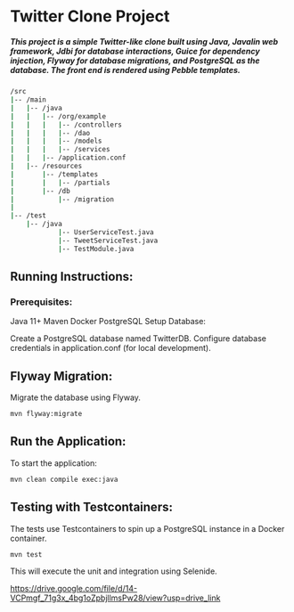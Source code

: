 # Twitter Clone Project
##### This project is a simple Twitter-like clone built using Java, Javalin web framework, Jdbi for database interactions, Guice for dependency injection, Flyway for database migrations, and PostgreSQL as the database. The front end is rendered using Pebble templates.
```bash
/src
|-- /main
|   |-- /java
|   |   |-- /org/example
|   |   |   |-- /controllers
|   |   |   |-- /dao
|   |   |   |-- /models
|   |   |   |-- /services
|   |   |-- /application.conf
|   |-- /resources
|       |-- /templates
|       |   |-- /partials
|       |-- /db
|           |-- /migration
|
|-- /test
    |-- /java
            |-- UserServiceTest.java
            |-- TweetServiceTest.java
            |-- TestModule.java
```

## Running Instructions:
### Prerequisites:
Java 11+
Maven
Docker
PostgreSQL 
Setup Database:

Create a PostgreSQL database named TwitterDB.
Configure database credentials in application.conf (for local development).
## Flyway Migration:

Migrate the database using Flyway.
```bash
mvn flyway:migrate
```
## Run the Application:

To start the application:
```bash
mvn clean compile exec:java
```

## Testing with Testcontainers:

The tests use Testcontainers to spin up a PostgreSQL instance in a Docker container.
```bash
mvn test
```
This will execute the unit and integration  using Selenide.

https://drive.google.com/file/d/14-VCPmgf_71g3x_4bg1oZpbjllmsPw28/view?usp=drive_link
    
